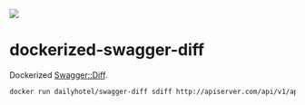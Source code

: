 [![](https://images.microbadger.com/badges/version/dailyhotel/swagger-diff.svg)](https://microbadger.com/images/dailyhotel/swagger-diff "Get your own version badge on microbadger.com")

# dockerized-swagger-diff

Dockerized [Swagger::Diff](https://github.com/civisanalytics/swagger-diff).

```bash
docker run dailyhotel/swagger-diff sdiff http://apiserver.com/api/v1/api-docs http://apiserver.com/api/v2/api-docs
```
